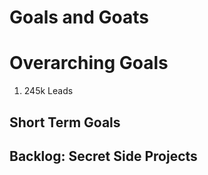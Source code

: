 # Goals and Goats


# Overarching Goals
1. 245k Leads

## Short Term Goals 

## Backlog: Secret Side Projects
